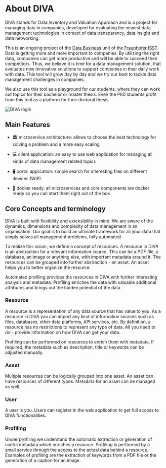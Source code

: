 # About DIVA

DIVA stands for Data Inventory and Valuation Approach and is a project for managing data in companies,
developed for evaluating the newest data management technologies in context of data transparency, data insight and data networking.

This is an ongoing project of the [Data Business](https://www.isst.fraunhofer.de/en/business-units/data-business.html) unit of the [Fraunhofer ISST](https://www.isst.fraunhofer.de/en.html).
Data is getting more and more important to companies.
By utilizing the right data, companies can get more productive and will be able to succeed their competitors.
Thus, we believe it is time for a data management solution, that evaluates new innovative solutions to support companies in their daily work with data.
This tool will grow day by day and we try our best to tackle data management challenges in companies.

We also use this tool as a playground for our students, where they can work out topics for their bachelor or master thesis.
Even the PhD students profit from this tool as a platform for their doctoral thesis.

<div class="flex-col sm:flex-row flex justify-center">
    <img class="rounded-lg w-full sm:w-1/2" :src="$withBase('/assets/diva_client.png')" alt="DIVA login">
</div>

## Main Features

+ 🏛️ microservice architecture: allows to choose the best technology for solving a problem and a more easy scaling

+ 💻 client application: an easy to use web application for managing all kinds of data management related topics

+ 🖥️ portal application: simple search for interesting files on different devices (WIP)

+ 🐳 docker ready: all microservices and core components are docker ready so you can start them right out of the box.

## Core Concepts and terminology

DIVA is built with flexibility and extensibility in mind. We are aware of the dynamics, dimensions and complexity of data management in an organisation.
Our goal is to build an ultimate framework for all your data that simply solves all management problems, fully automated.

To realize this vision, we define a concept of resources. A resource in DIVA is an abstraction for a relevant information source.
This can be a PDF file, a database, an image or anything else, with important metadata around it.
The resources can be grouped into further abstraction - an asset. An asset helps you to better organize the resource.

Automated profiling provides the resources in DIVA with further interesting analysis and metadata.
Profiling enriches the data with valuable additional attributes and brings out the hidden potential of the data.

### Resource

A resource is a representation of any data source that has value to you.
As a resource in DIVA you can import any kind of information sources such as files, databases, other data platforms, API services, etc. 
By definition, a resource has no restrictions to represent any type of data.
All you need to do - provide information on how DIVA can get your data.

Profiling can be performed on resources to enrich them with metadata.
If required, the metadata such as description, title or keywords can be adjusted manually.

### Asset

Multiple resources can be logically grouped into one asset. An asset can have resources of different types.
Metadata for an asset can be managed as well.

### User

A user is you. Users can register in the web application to get full access to DIVA functionalities.

### Profiling

Under profiling we understand the automatic extraction or generation of useful metadata which enriches a resource.
Profiling is performed by a small service through the access to the actual data behind a resource.
Examples of profiling are the extraction of keywords from a PDF file or the generation of a caption for an image.
